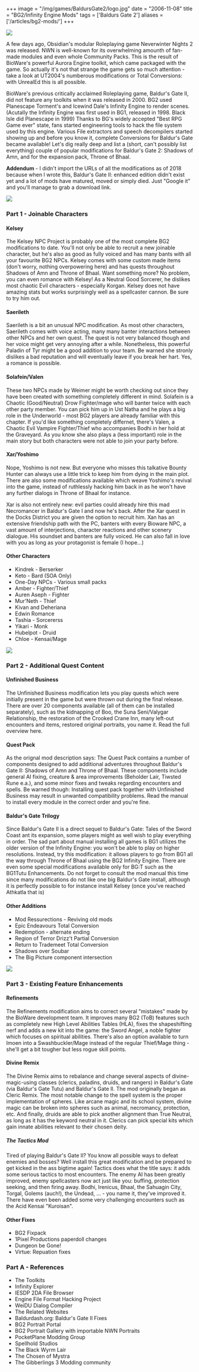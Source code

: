 +++
image = "/img/games/BaldursGate2/logo.jpg"
date = "2006-11-08"
title = "BG2/Infinity Engine Mods"
tags = ['Baldurs Gate 2']
aliases = ['/articles/bg2-mods/']
+++

<img src="/img/articles/InfinityEngineMods.jpg"/>

A few days ago, Obsidian's modular Roleplaying game Neverwinter Nights 2 was released. NWN is well-known for its overwhelming amounth of fan-made modules and even whole Community Packs. This is the result of BioWare's powerful Aurora Engine toolkit, which came packaged with the game. So actually it's not that strange the game gets so much attention - take a look at UT2004's numberous modifications or Total Conversions: with UnrealEd this is all possible.

BioWare's previous critically acclaimed Roleplaying game, Baldur's Gate II, did not feature any toolkits when it was released in 2000. BG2 used Planescape Torment's and Icewind Dale's Infinity Engine to render scenes. (Acutally the Infinity Engine was first used in BG1, released in 1998. Black Isle did Planescape in 1999) Thanks to BG's widely accepted "Best RPG Game ever" state, fans started engineering tools to hack the file system used by this engine. Various File extractors and speech decompilers started showing up and before you know it, complete Conversions for Baldur's Gate became available! Let's dig really deep and list a (short, can't possibly list everything) couple of popular modifications for Baldur's Gate 2: Shadows of Amn, and for the expansion pack, Throne of Bhaal.

**Addendum** - I didn't import the URLs of all the modifications as of 2018 because when I wrote this, Baldur's Gate II: enhanced edition didn't exist yet and a lot of mods have matured, moved or simply died. Just "Google it" and you'll manage to grab a download link.

<img src="/img/articles/inf_part1.png"/>

### Part 1 - Joinable Characters

#### Kelsey

The Kelsey NPC Project is probably one of the most complete BG2 modifications to date. You'll not only be able to recruit a new joinable character, but he's also as good as fully voiced and has many bants with all your favourite BG2 NPCs. Kelsey comes with some custom made items (don't worry, nothing overpowering here) and has quests throughout Shadows of Amn and Throne of Bhaal. Want something more? No problem, you can even romance with Kelsey! As a Neutral Good Sorcerer, he dislikes most chaotic Evil characters - especially Korgan. Kelsey does not have amazing stats but works surprisingly well as a spellcaster cannon. Be sure to try him out.

#### Saerileth

Saerileth is a bit an unusual NPC modification. As most other characters, Saerileth comes with voice acting, many many banter interactions between other NPCs and her own quest. The quest is not very balanced though and her voice might get very annoying after a while. Nonetheless, this powerful Paladin of Tyr might be a good addition to your team. Be warned she stronly dislikes a bad reputation and will eventually leave if you break her hart. Yes, a romance is possible.

#### Solafein/Valen

These two NPCs made by Weimer might be worth checking out since they have been created with something completely different in mind. Solafein is a Chaotic (Good/Neutral) Drow Fighter/mage who will banter twice with each other party member. You can pick him up in Ust Natha and he plays a big role in the Underworld - most BG2 players are already familiar with this chapter. If you'd like something completely differnet, there's Valen, a Chaotic Evil Vampire Fighter/Thief who accompanies Bodhi in her hold at the Graveyard. As you know she also plays a (less important) role in the main story but both characters were not able to join your party before.

#### Xar/Yoshimo
Nope, Yoshimo is not new. But everyone who misses this talkative Bounty Hunter can always use a little trick to keep him from dying in the main plot. There are also some modifications available which weave Yoshimo's revival into the game, instead of ruthlessly hacking him back in as he won't have any further dialogs in Throne of Bhaal for instance. 

Xar is also not entirely new: evil parties could already hire this mad Necromancer in Baldur's Gate I and now he's back. After the Xar quest in the Docks District you are given the option to recruit him. Xan has an extensive friendship path with the PC, banters with every Bioware NPC, a vast amount of interjections, character reactions and other scenery dialogue. His soundset and banters are fully voiced. He can also fall in love with you as long as your protagonist is female (I hope...)

#### Other Characters

- Kindrek - Berserker
- Keto - Bard (SOA Only)
- One-Day NPCs - Various small packs
- Amber - Fighter/Thief
- Auren Aseph - Fighter
- Mur'Neth - Thief
- Kivan and Deheriana
- Edwin Romance
- Tashia - Sorcererss
- Yikari - Monk
- Hubelpot - Druid
- Chloe - Kensai/Mage

<img src="/img/articles/inf_part2.jpg"/>

### Part 2 - Additional Quest Content

#### Unfinished Business
The Unfinished Business modification lets you play quests which were initially present in the game but were thrown out during the final release. There are over 20 components available (all of them can be installed separately), such as the kidnapping of Boo, the Suna Seni/Valygar Relationship, the restoration of the Crooked Crane Inn, many left-out encounters and items, restored original portraits, you name it. Read the full overview here.

#### Quest Pack
As the orignal mod description says: The Quest Pack contains a number of components designed to add additional adventures throughout Baldur's Gate II: Shadows of Amn and Throne of Bhaal. These components include general AI fixing, creature & area improvements (Beholder Lair, Tiwsted Rune e.a.), and some minor fixes and tweaks regarding encounters and spells. Be warned though: Installing quest pack together with Unfinished Business may result in unwanted compatibility problems. Read the manual to install every module in the correct order and you're fine.

#### Baldur's Gate Trilogy
Since Baldur's Gate II is a direct sequel to Baldur's Gate: Tales of the Sword Coast ant its expansion, some players might as well wish to play everything in order. The sad part about manual installing all games is BG1 utilizes the older version of the Infinity Engine: you won't be able to play on higher resolutions. Instead, try this modification: it allows players to go from BG1 all the way through Throne of Bhaal using the BG2 Infinity Engine. There are even some special modifications available only for BG:T such as the BG1Tutu Enhancements. Do not forget to consult the mod manual this time since many modifications do not like one big Baldur's Gate install, although it is perfectly possible to for instance install Kelsey (once you've reached Athkatla that is)

#### Other Additions

- Mod Ressurections - Reviving old mods
- Epic Endeavours Total Conversion
- Redemption - alternate ending
- Region of Terror Drizz't Partial Conversion
- Return to Trademeet Total Conversion
- Shadows over Soubar
- The Big Picture component intersection

<img src="/img/articles/inf_part3.jpg"/>

### Part 3 - Existing Feature Enhancements

#### Refinements
The Refinements modification aims to correct several "mistakes" made by the BioWare development team. It improves many BG2 (ToB) features such as completely new High Level Abilities Tables (HLA), fixes the shapeshifting nerf and adds a new kit into the game: the Sword Angel, a noble fighter which focuses on spiritual abilities. There's also an option available to turn Imoen into a Swashbuckler/Mage instead of the regular Thief/Mage thing - she'll get a bit tougher but less rogue skill points.
#### Divine Remix
The Divine Remix aims to rebalance and change several aspects of divine-magic-using classes (clerics, paladins, druids, and rangers) in Baldur's Gate (via Baldur's Gate Tutu) and Baldur's Gate II. The mod originally began as Cleric Remix. The most notable change to the spell system is the proper implementation of spheres. Like arcane magic and its school system, divine magic can be broken into spheres such as animal, necromancy, protection, etc. And finally, druids are able to pick another alignment than True Neutral, as long as it has the keyword neutral in it. Clerics can pick special kits which gain innate abilities relevant to their chosen deity.

##### The Tactics Mod 
Tired of playing Baldur's Gate II? You know all possible ways to defeat enemies and bosses? Well install this great modification and be prepared to get kicked in the ass bigtime again! Tactics does what the title says: it adds some serious tactics to most encounters. The enemy AI has been greatly improved, enemy spellcasters now act just like you: buffing, protection seeking, and then firing away. Bodhi, Irenicus, Bhaal, the Sahuagin City, Torgal, Golems (auch!), the Undead, ... - you name it, they've improved it. There have even been added some very challenging encounters such as the Acid Kensai "Kuroisan".

#### Other Fixes

- BG2 Fixpack
- 1Pixel Productions paperdoll changes
- Dungeon be Gone!
- Virtue: Repuation fixes

### Part A - References

- The Toolkits
- Infinity Explorer
- IESDP 2DA File Browser
- Engine File Format Hacking Project
- WeiDU Dialog Compiler
- The Related Websites
- Baldurdash.org: Baldur's Gate II Fixes
- BG2 Portrait Portal
- BG2 Portrait Gallery with importable NWN Portraits
- PocketPlane Modding Group
- Spellhold Studios
- The Black Wyrm Lair
- The Chosen of Mystra
- The Gibberlings 3 Modding community
